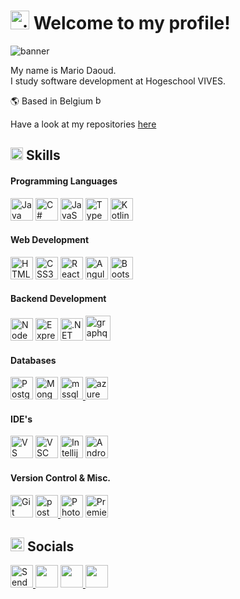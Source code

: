 <h1><img src="https://user-images.githubusercontent.com/18350557/176309783-0785949b-9127-417c-8b55-ab5a4333674e.gif" alt="gif" height="30"> Welcome to my profile!</h1>
<img src="https://user-images.githubusercontent.com/113902874/234098500-c57d9cd8-711c-4c6e-bb4c-528da4e0919a.gif" alt="banner">

My name is Mario Daoud. <br/>
I study software development at Hogeschool VIVES.
<p>🌎 Based in Belgium <img src="https://user-images.githubusercontent.com/113902874/234095699-02982725-8994-4ecf-af18-e174fc2c00d1.png" alt="belgium" height="auto" width="15px"></p>
<p>Have a look at my repositories <a href="https://github.com/Mario-Daoud?tab=repositories">here</a></p>

<h2><img src="https://user-images.githubusercontent.com/113902874/234073077-fccd113c-96e0-4fb2-91ba-a4812fcccf35.gif" alt="gif" height="20px"> Skills</h2>
<h4>Programming Languages</h4>
<a href="https://www.oracle.com/java/" target="_blank" rel="noreferrer"><img src="https://raw.githubusercontent.com/danielcranney/readme-generator/main/public/icons/skills/java-colored.svg" width="36" height="36" alt="Java" /></a>
<a href="https://docs.microsoft.com/en-us/dotnet/csharp/" target="_blank" rel="noreferrer"><img src="https://raw.githubusercontent.com/danielcranney/readme-generator/main/public/icons/skills/csharp-colored.svg" width="36" height="36" alt="C#" /></a>
<a href="https://developer.mozilla.org/en-US/docs/Web/JavaScript" target="_blank" rel="noreferrer"><img src="https://raw.githubusercontent.com/danielcranney/readme-generator/main/public/icons/skills/javascript-colored.svg" width="36" height="36" alt="JavaScript" /></a>
<a href="https://www.typescriptlang.org/" target="_blank" rel="noreferrer"><img src="https://raw.githubusercontent.com/danielcranney/readme-generator/main/public/icons/skills/typescript-colored.svg" width="36" height="36" alt="TypeScript" /></a>
<a href="https://kotlinlang.org/" target="_blank" rel="noreferrer"><img src="https://raw.githubusercontent.com/danielcranney/readme-generator/main/public/icons/skills/kotlin-colored.svg" width="36" height="36" alt="Kotlin" /></a>

<h4>Web Development</h4>
<a href="https://developer.mozilla.org/en-US/docs/Glossary/HTML5" target="_blank" rel="noreferrer"><img src="https://raw.githubusercontent.com/danielcranney/readme-generator/main/public/icons/skills/html5-colored.svg" width="36" height="36" alt="HTML5" /></a>
<a href="https://www.w3.org/TR/CSS/#css" target="_blank" rel="noreferrer"><img src="https://raw.githubusercontent.com/danielcranney/readme-generator/main/public/icons/skills/css3-colored.svg" width="36" height="36" alt="CSS3" /></a>
<a href="https://reactjs.org/" target="_blank" rel="noreferrer"><img src="https://raw.githubusercontent.com/danielcranney/readme-generator/main/public/icons/skills/react-colored.svg" width="36" height="36" alt="React" /></a>
<a href="https://angular.io/" target="_blank" rel="noreferrer"><img src="https://raw.githubusercontent.com/danielcranney/readme-generator/main/public/icons/skills/angularjs-colored.svg" width="36" height="36" alt="Angular" /></a>
<a href="https://getbootstrap.com/" target="_blank" rel="noreferrer"><img src="https://raw.githubusercontent.com/danielcranney/readme-generator/main/public/icons/skills/bootstrap-colored.svg" width="36" height="36" alt="Bootstrap" /></a>

<h4>Backend Development</h4>
<a href="https://nodejs.org/en/" target="_blank" rel="noreferrer"><img src="https://raw.githubusercontent.com/danielcranney/readme-generator/main/public/icons/skills/nodejs-colored.svg" width="36" height="36" alt="NodeJS" /></a>
<a href="https://expressjs.com/" target="_blank" rel="noreferrer"><img src="https://user-images.githubusercontent.com/113902874/234058068-024a63b8-7273-44df-ab85-82fbf8099819.png" width="36" height="36" alt="Express" /></a>
<a href="https://dotnet.microsoft.com/en-us/" target="_blank" rel="noreferrer"><img src="https://user-images.githubusercontent.com/113902874/234060101-77dbc2b8-8d3f-4247-a84c-ed74ce4567e6.png" width="36" height="36" alt=".NET" /></a>
<a href="https://graphql.org" target="_blank" rel="noreferrer"> <img src="https://www.vectorlogo.zone/logos/graphql/graphql-icon.svg" alt="graphql" width="40" height="40"/> </a>

<h4>Databases</h4>
<a href="https://www.postgresql.org/" target="_blank" rel="noreferrer"><img src="https://raw.githubusercontent.com/danielcranney/readme-generator/main/public/icons/skills/postgresql-colored.svg" width="36" height="36" alt="PostgreSQL" /></a>
<a href="https://www.mongodb.com/" target="_blank" rel="noreferrer"><img src="https://raw.githubusercontent.com/danielcranney/readme-generator/main/public/icons/skills/mongodb-colored.svg" width="36" height="36" alt="MongoDB" /></a>
<a href="https://www.microsoft.com/en-us/sql-server" target="_blank" rel="noreferrer"> <img src="https://user-images.githubusercontent.com/113902874/234061311-60a0d297-b9ac-4034-adc8-c85feaa0fa66.png" alt="mssql" width="36" height="36"/> </a>
<a href="https://azure.microsoft.com/en-us" target="_blank" rel="noreferrer"> <img src="https://user-images.githubusercontent.com/113902874/234061061-68f65991-d412-407e-949c-95e6558cdc1e.png" alt="azure" width="36" height="36"/> </a>

<h4>IDE's</h4>
<a href="https://visualstudio.microsoft.com/" target="_blank" rel="noreferrer"><img src="https://user-images.githubusercontent.com/113902874/234062469-4e4487d5-a2fe-43b3-8ae6-bcefbe9bb136.svg" width="36" height="36" alt="VS" /></a>
<a href="https://code.visualstudio.com/" target="_blank" rel="noreferrer"><img src="https://user-images.githubusercontent.com/113902874/234062455-48868ab9-7674-43cc-8d57-7371b142f869.png" width="36" height="36" alt="VSC" /></a>
<a href="https://www.jetbrains.com/idea/" target="_blank" rel="noreferrer"><img src="https://user-images.githubusercontent.com/113902874/234062475-91dd9f9a-086f-49d7-be0f-d713541177a1.png" width="36" height="36" alt="Intellij" /></a>
<a href="https://developer.android.com/studio" target="_blank" rel="noreferrer"><img src="https://user-images.githubusercontent.com/113902874/236340224-57763c1c-85d3-4e23-8bee-62446ed470b5.png" width="36" height="36" alt="AndroidStudio" /></a>

<h4>Version Control & Misc.</h4>
<a href="https://git-scm.com/" target="_blank" rel="noreferrer"><img src="https://raw.githubusercontent.com/danielcranney/readme-generator/main/public/icons/skills/git-colored.svg" width="36" height="36" alt="Git" /></a>
<a href="https://postman.com" target="_blank" rel="noreferrer"> <img src="https://www.vectorlogo.zone/logos/getpostman/getpostman-icon.svg" alt="postman" width="36" height="36"/> </a>
<a href="https://www.adobe.com/uk/products/photoshop.html" target="_blank" rel="noreferrer"><img src="https://user-images.githubusercontent.com/113902874/236233481-608c75dc-f128-4d34-b2ea-b1aab6517daa.png" width="36" height="36" alt="Photoshop" /></a>
<a href="https://www.adobe.com/uk/products/premiere.html" target="_blank" rel="noreferrer"><img src="https://user-images.githubusercontent.com/113902874/236233492-e0888b46-3d2a-4c38-8650-48786133201f.png" width="36" height="36" alt="Premiere Pro" /></a>

<h2><img src="https://user-images.githubusercontent.com/113902874/234092977-b1cf9f00-f331-4fc8-a72e-6a667dea8003.gif" alt="socials" height="22px"> Socials</h2>
<p align="left">
 <a href="mailto:mario.daoud.3002@gmail.com">
  <img src="https://user-images.githubusercontent.com/113902874/236238443-9b6bf6a0-c396-4d9b-a9d2-ed665004a711.png" width="36" height="36" alt="Send me an Email">
</a>
 <a href="https://www.github.com/Mario-Daoud" target="_blank" rel="noreferrer"><img src="https://user-images.githubusercontent.com/113902874/234058344-fb9795a5-c197-4b52-8d9c-23c1f0a83c17.png" width="36" height="36" /></a> 
 <a href="https://www.linkedin.com/in/mario-daoud-bb5628268/" target="_blank" rel="noreferrer"><img src="https://raw.githubusercontent.com/danielcranney/readme-generator/main/public/icons/socials/linkedin.svg" height="36" />
 </a>
 <a href="https://discord.com/users/293429476195565579" target="_blank" rel="noreferrer"><img src="https://user-images.githubusercontent.com/113902874/236236745-8c4aba3f-3d62-4cc3-95d9-59753ac3fff9.png" width="36" height="36" />
 </a> 
</p>

